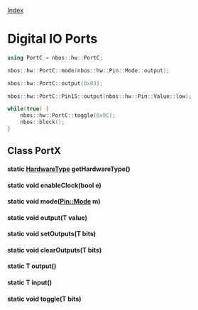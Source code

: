 [Index](../../index.hpp.md#index)

# Digital IO Ports

```c++
using PortC = nbos::hw::PortC;

nbos::hw::PortC::mode(nbos::hw::Pin::Mode::output);

nbos::hw::PortC::output(0x03);

nbos::hw::PortC::Pin15::output(nbos::hw::Pin::Value::low);

while(true) {
    nbos::hw::PortC::toggle(0x0C);
    nbos::block();
}
```

## Class PortX

#### static [HardwareType](hardwaretype.hpp.md#enum-hardwaretype) getHardwareType()

#### static void enableClock(bool e)

#### static void mode([Pin::Mode](pin.hpp.md#enum-pinmode) m)

#### static void output(T value)

#### static void setOutputs(T bits)

#### static void clearOutputs(T bits)

#### static T output()

#### static T input()

#### static void toggle(T bits)

